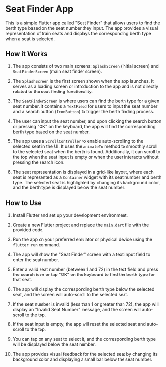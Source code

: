 # Seat Finder App

This is a simple Flutter app called "Seat Finder" that allows users to find the berth type based on the seat number they input. The app provides a visual representation of train seats and displays the corresponding berth type when a seat is selected.

## How it Works

1. The app consists of two main screens: `SplashScreen` (initial screen) and `SeatFinderScreen` (main seat finder screen).

2. The `SplashScreen` is the first screen shown when the app launches. It serves as a loading screen or introduction to the app and is not directly related to the seat finding functionality.

3. The `SeatFinderScreen` is where users can find the berth type for a given seat number. It contains a `TextField` for users to input the seat number and a search button (`IconButton`) to trigger the berth finding process.

4. The user can input the seat number, and upon clicking the search button or pressing "OK" on the keyboard, the app will find the corresponding berth type based on the seat number.

5. The app uses a `ScrollController` to enable auto-scrolling to the selected seat in the UI. It uses the `animateTo` method to smoothly scroll to the selected seat when the berth is found. Additionally, it can scroll to the top when the seat input is empty or when the user interacts without pressing the search icon.

6. The seat representation is displayed in a grid-like layout, where each seat is represented as a `Container` widget with its seat number and berth type. The selected seat is highlighted by changing its background color, and the berth type is displayed below the seat number.

## How to Use

1. Install Flutter and set up your development environment.

2. Create a new Flutter project and replace the `main.dart` file with the provided code.

3. Run the app on your preferred emulator or physical device using the `flutter run` command.

4. The app will show the "Seat Finder" screen with a text input field to enter the seat number.

5. Enter a valid seat number (between 1 and 72) in the text field and press the search icon or tap "OK" on the keyboard to find the berth type for that seat.

6. The app will display the corresponding berth type below the selected seat, and the screen will auto-scroll to the selected seat.

7. If the seat number is invalid (less than 1 or greater than 72), the app will display an "Invalid Seat Number" message, and the screen will auto-scroll to the top.

8. If the seat input is empty, the app will reset the selected seat and auto-scroll to the top.

9. You can tap on any seat to select it, and the corresponding berth type will be displayed below the seat number.

10. The app provides visual feedback for the selected seat by changing its background color and displaying a small bar below the seat number.

